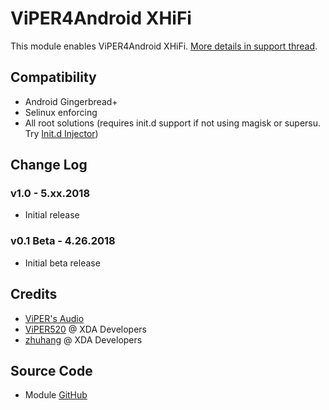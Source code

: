 # ViPER4Android XHiFi
This module enables ViPER4Android XHiFi. [More details in support thread](https://forum.xda-developers.com/apps/magisk/module-viper4android-fx-2-5-0-5-t3577058).

## Compatibility
* Android Gingerbread+
* Selinux enforcing
* All root solutions (requires init.d support if not using magisk or supersu. Try [Init.d Injector](https://forum.xda-developers.com/android/software-hacking/mod-universal-init-d-injector-wip-t3692105))

## Change Log
### v1.0 - 5.xx.2018
* Initial release

### v0.1 Beta - 4.26.2018
* Initial beta release

## Credits
* [ViPER's Audio](http://vipersaudio.com/blog/)
* [ViPER520](http://vipersaudio.com/blog/) @ XDA Developers
* [zhuhang](https://forum.xda-developers.com/showthread.php?t=2191223) @ XDA Developers

## Source Code
* Module [GitHub](https://github.com/therealahrion/ViPER4Android-XHIFI)
